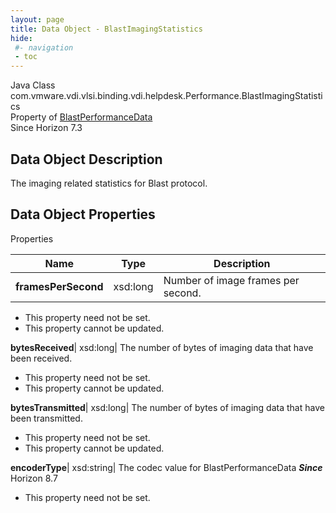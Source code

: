 ```yaml
---
layout: page
title: Data Object - BlastImagingStatistics
hide:
 #- navigation
 - toc
---
```






Java Class
    com.vmware.vdi.vlsi.binding.vdi.helpdesk.Performance.BlastImagingStatistics  
Property of
     [BlastPerformanceData](vdi.helpdesk.Performance.BlastPerformanceData.md#field_detail)  
Since 
    Horizon 7.3

## Data Object Description 

The imaging related statistics for Blast protocol. 

## Data Object Properties

Properties

Name |  Type |  Description   
---|---|---  
**framesPerSecond**|  xsd:long|  Number of image frames per second.   


* This property need not be set.
* This property cannot be updated.

  
**bytesReceived**|  xsd:long|  The number of bytes of imaging data that have been received.   


* This property need not be set.
* This property cannot be updated.

  
**bytesTransmitted**|  xsd:long|  The number of bytes of imaging data that have been transmitted.   


* This property need not be set.
* This property cannot be updated.

  
**encoderType**|  xsd:string|  The codec value for BlastPerformanceData  **_Since_** Horizon 8.7  


* This property need not be set.

  
  
  
 
  
  

